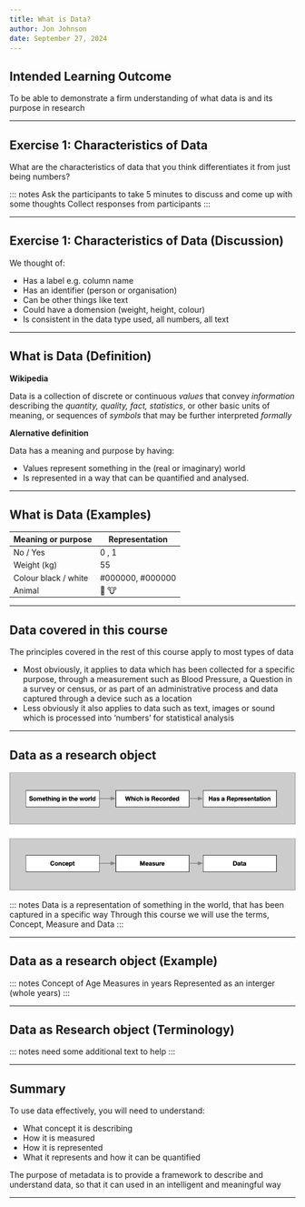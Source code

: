 ```yaml
---
title: What is Data?
author: Jon Johnson
date: September 27, 2024
---
```


## Intended Learning Outcome

To be able to demonstrate a firm understanding of what data is and its purpose in research

---

## Exercise 1: Characteristics of Data

What are the characteristics of data that you think differentiates it from just being numbers?

::: notes
Ask the participants to take 5 minutes to discuss and come up with some thoughts
Collect responses from participants
:::

---

## Exercise 1: Characteristics of Data (Discussion)

We thought of:

- Has a label e.g. column name
- Has an identifier (person or organisation)
- Can be other things like text
- Could have a domension (weight, height, colour)
- Is consistent in the data type used, all numbers, all text

---

## What is Data (Definition)

**Wikipedia**

Data is a collection of discrete or continuous *values* that convey *information* describing the *quantity, quality, fact, statistics*, or other basic units of meaning, or sequences of *symbols* that may be further interpreted *formally*

**Alernative definition**

Data has a meaning and purpose by having:

- Values represent something in the (real or imaginary) world
- Is represented in a way that can be quantified and analysed.

---

## What is Data (Examples)

| Meaning or purpose   | Representation   |
|----------------------|------------------|
| No / Yes             | 0 , 1            | 
| Weight (kg)          | 55               | 
| Colour black / white | #000000, #000000 |
| Animal               | :chicken:  :cow: |

---

## Data covered in this course

The principles covered in the rest of this course apply to most types of data

- Most obviously, it applies to data which has been collected for a specific purpose, through a measurement such as Blood Pressure, a Question in a survey or census, or as part of an administrative process and data captured through a device such as a location
- Less obviously it also applies to data such as text, images or sound which is processed into ‘numbers’ for statistical analysis

---

## Data as a research object

![](img/concept-measurement-data.png "Alt text here")



::: notes
Data is a representation of something in the world, that has been captured in a specific way
Through this course we will use the terms, Concept, Measure and Data
:::

---

## Data as a research object (Example)



::: notes
Concept of Age
Measures in years
Represented as an interger (whole years)
:::

---

## Data as Research object (Terminology)


::: notes
need some additional text to help
:::

---

## Summary

To use data effectively, you will need to understand:

- What concept it is describing
- How it is measured
- How it is represented
- What it represents and how it can be quantified

The purpose of metadata is to provide a framework to describe and understand data, so that it can used in an intelligent and meaningful way

---
